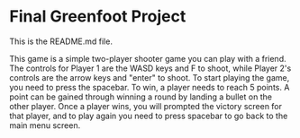 # Final Greenfoot Project
This is the README.md file.

This game is a simple two-player shooter game you can play with a friend. The controls for Player 1 are the WASD keys and F to shoot, while Player 2's controls 
are the arrow keys and "enter" to shoot. To start playing the game, you need to press the spacebar. To win, a player needs to reach 5 points. A point can be gained
through winning a round by landing a bullet on the other player. Once a player wins, you will prompted the victory screen for that player, and to play again you need
to press spacebar to go back to the main menu screen.


